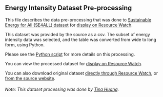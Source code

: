 ## Energy Intensity Dataset Pre-processing
This file describes the data pre-processing that was done to [Sustainable Energy for All (SE4ALL) dataset](https://datacatalog.worldbank.org/dataset/sustainable-energy-all) for [display on Resource Watch](https://resourcewatch.org/data/explore/ene029a-Energy-Intensity).

This dataset was provided by the source as a csv. The subset of energy intensity data was selected, and the table was converted from wide to long form, using Python.

Please see the [Python script](https://github.com/resource-watch/data-pre-processing/blob/master/ene_0219_energy_intensity/ene_029a_energy_intensity.py) for more details on this processing.

You can view the processed dataset for [display on Resource Watch](https://resourcewatch.org/data/explore/ene029a-Energy-Intensity).

You can also download original dataset [directly through Resource Watch](http://wri-public-data.s3.amazonaws.com/resourcewatch/ene_029a_energy_intensity.zip), or [from the source website](https://datacatalog.worldbank.org/dataset/sustainable-energy-all).

###### Note: This dataset processing was done by [Tina Huang](https://www.wri.org/profile/tina-huang).
